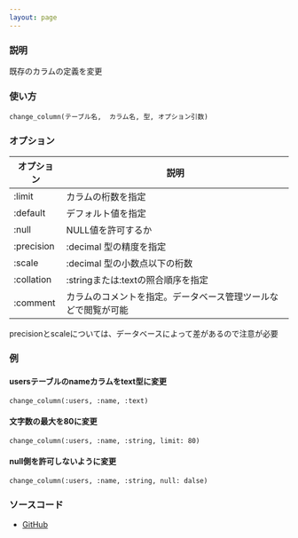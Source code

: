 ```yaml
---
layout: page
---
```


### 説明

既存のカラムの定義を変更

### 使い方

    change_column(テーブル名,  カラム名, 型, オプション引数)

### オプション

| オプション | 説明                                                           |
| ---------- | -------------------------------------------------------------- |
| :limit     | カラムの桁数を指定                                             |
| :default   | デフォルト値を指定                                             |
| :null      | NULL値を許可するか                                             |
| :precision | :decimal 型の精度を指定                                        |
| :scale     | :decimal 型の小数点以下の桁数                                  |
| :collation | :stringまたは:textの照合順序を指定                             |
| :comment   | カラムのコメントを指定。データベース管理ツールなどで閲覧が可能 |

precisionとscaleについては、データベースによって差があるので注意が必要

### 例

#### usersテーブルのnameカラムをtext型に変更

    change_column(:users, :name, :text)

#### 文字数の最大を80に変更

    change_column(:users, :name, :string, limit: 80)

#### null側を許可しないように変更

    change_column(:users, :name, :string, null: dalse)

### ソースコード

- [GitHub](https://github.com/rails/rails/blob/984c3ef2775781d47efa9f541ce570daa2434a80/activerecord/lib/active_record/connection_adapters/abstract/schema_statements.rb#L679)
